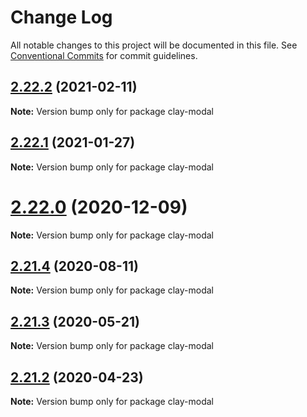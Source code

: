 # Change Log

All notable changes to this project will be documented in this file.
See [Conventional Commits](https://conventionalcommits.org) for commit guidelines.

## [2.22.2](https://github.com/liferay/clay/tree/master/packages/clay-modal/compare/v2.22.1...v2.22.2) (2021-02-11)

**Note:** Version bump only for package clay-modal





## [2.22.1](https://github.com/liferay/clay/tree/master/packages/clay-modal/compare/v2.22.0...v2.22.1) (2021-01-27)

**Note:** Version bump only for package clay-modal





# [2.22.0](https://github.com/liferay/clay/tree/master/packages/clay-modal/compare/v2.21.5...v2.22.0) (2020-12-09)

**Note:** Version bump only for package clay-modal





## [2.21.4](https://github.com/liferay/clay/tree/master/packages/clay-modal/compare/v2.21.3...v2.21.4) (2020-08-11)

**Note:** Version bump only for package clay-modal





## [2.21.3](https://github.com/liferay/clay/tree/master/packages/clay-modal/compare/v2.21.2...v2.21.3) (2020-05-21)

**Note:** Version bump only for package clay-modal





## [2.21.2](https://github.com/liferay/clay/tree/master/packages/clay-modal/compare/v2.21.1...v2.21.2) (2020-04-23)

**Note:** Version bump only for package clay-modal

